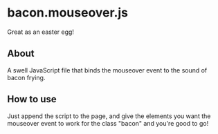 bacon.mouseover.js
===========
Great as an easter egg!


About
-----------
A swell JavaScript file that binds the mouseover event to the sound of bacon frying. 


How to use
-----------
Just append the script to the page, and give the elements you want the mouseover event to work for the class "bacon" and you're good to go!
